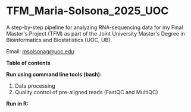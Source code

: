 # TFM_Maria-Solsona_2025_UOC

A step-by-step pipeline for analyzing RNA-sequencing data for my Final Master's Project (TFM) as part of the Joint University Master's Degree in Bioinformatics and Biostatistics (UOC, UB).

Email: msolsonag@uoc.edu


**Table of contents**

**Run using command line tools (bash):**

1. Data processing
2. Quality control of pre-aligned reads (FastQC and MultiQC)
   


**Run in R:**
